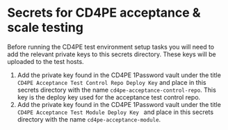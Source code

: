 # Secrets for CD4PE acceptance & scale testing

Before running the CD4PE test environment setup tasks you will need to add the relevant private keys to this secrets directory. These keys will be uploaded to the test hosts.

1. Add the private key found in the CD4PE 1Password vault under the title `CD4PE Acceptance Test Control Repo Deploy Key` and place in this secrets directory with the name `cd4pe-acceptance-control-repo`. This key is the deploy key used for the acceptance test control repo.
2. Add the private key found in the CD4PE 1Password vault under the title `CD4PE Acceptance Test Module Deploy Key
` and place in this secrets directory with the name `cd4pe-acceptance-module`.